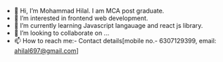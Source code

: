 - 👋 Hi, I’m Mohammad Hilal. I am MCA post graduate.
- 👀 I’m interested in frontend web development.
- 🌱 I’m currently learning Javascript langauage and react js library.
- 💞️ I’m looking to collaborate on ...
- 📫 How to reach me:- Contact details[mobile no.- 6307129399, email: ahilal697@gmail.com] 

<!---
MohammadHilal1/MohammadHilal1 is a ✨ special ✨ repository because its `README.md` (this file) appears on your GitHub profile.
You can click the Preview link to take a look at your changes.
--->

